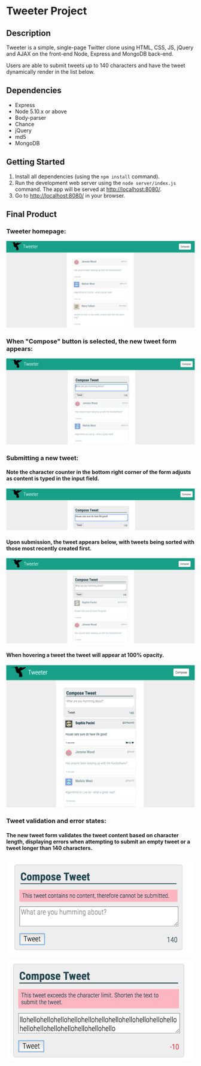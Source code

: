 # Tweeter Project

## Description

Tweeter is a simple, single-page Twitter clone using HTML, CSS, JS, jQuery and AJAX on the front-end Node, Express and MongoDB back-end.

Users are able to submit tweets up to 140 characters and have the tweet dynamically render in the list below.

## Dependencies

- Express
- Node 5.10.x or above
- Body-parser
- Chance
- jQuery
- md5
- MongoDB

## Getting Started

1. Install all dependencies (using the `npm install` command).
2. Run the development web server using the `node server/index.js` command. The app will be served at <http://localhost:8080/>.
3. Go to <http://localhost:8080/> in your browser.

## Final Product

### Tweeter homepage:
!["Screenshot of Homepage"](https://github.com/ribeirolm/tweeter/blob/master/public/images/Tweeter-Homepage.png?raw=true)

### When "Compose" button is selected, the new tweet form appears:
!["Screenshot of New Tweet Form"](https://github.com/ribeirolm/tweeter/blob/master/public/images/Tweeter-New-Tweet2.png?raw=true)

### Submitting a new tweet:

#### Note the character counter in the bottom right corner of the form adjusts as content is typed in the input field.
!["Screenshot of New Tweet"](https://github.com/ribeirolm/tweeter/blob/master/public/images/Tweeter-New-Tweet.png?raw=true)

#### Upon submission, the tweet appears below, with tweets being sorted with those most recently created first.
!["Screenshot of Dynamic Tweet Rendering"](https://github.com/ribeirolm/tweeter/blob/master/public/images/Tweet-Dynamic-Render.png?raw=true)

#### When hovering a tweet the tweet will appear at 100% opacity.
!["Screenshot of Tweet when Hovered"](https://github.com/ribeirolm/tweeter/blob/master/public/images/Hover-Tweet.png?raw=true)

### Tweet validation and error states:

#### The new tweet form validates the tweet content based on character length, displaying errors when attempting to submit an empty tweet or a tweet longer than 140 characters.
!["Screenshot of Empty Tweet Error Message"](https://github.com/ribeirolm/tweeter/blob/master/public/images/Err-Empty-Tweet.png?raw=true)

!["Screenshot of Long Tweet Error Message"](https://github.com/ribeirolm/tweeter/blob/master/public/images/Err-Long-Tweet.png?raw=true)
